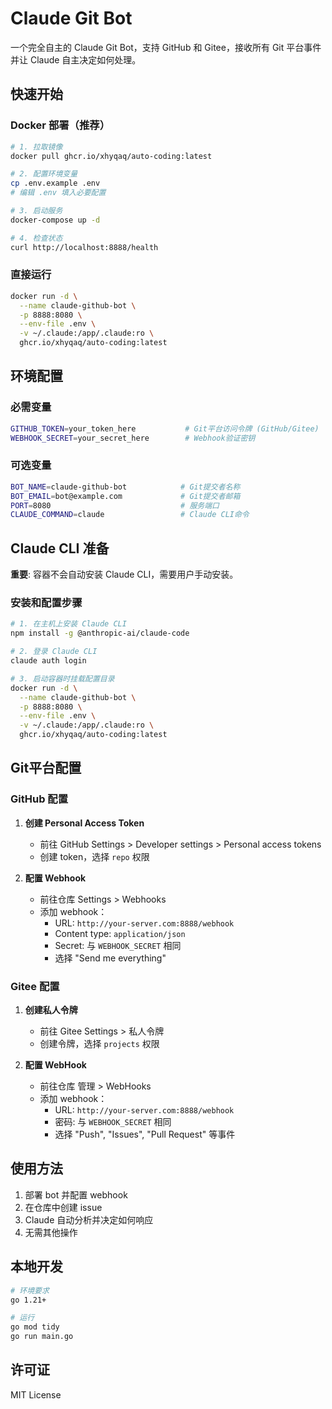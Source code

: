 # Claude Git Bot

一个完全自主的 Claude Git Bot，支持 GitHub 和 Gitee，接收所有 Git 平台事件并让 Claude 自主决定如何处理。

## 快速开始

### Docker 部署（推荐）

```bash
# 1. 拉取镜像
docker pull ghcr.io/xhyqaq/auto-coding:latest

# 2. 配置环境变量
cp .env.example .env
# 编辑 .env 填入必要配置

# 3. 启动服务
docker-compose up -d

# 4. 检查状态
curl http://localhost:8888/health
```

### 直接运行

```bash
docker run -d \
  --name claude-github-bot \
  -p 8888:8080 \
  --env-file .env \
  -v ~/.claude:/app/.claude:ro \
  ghcr.io/xhyqaq/auto-coding:latest
```

## 环境配置

### 必需变量
```bash
GITHUB_TOKEN=your_token_here           # Git平台访问令牌 (GitHub/Gitee)
WEBHOOK_SECRET=your_secret_here        # Webhook验证密钥
```

### 可选变量
```bash
BOT_NAME=claude-github-bot            # Git提交者名称
BOT_EMAIL=bot@example.com             # Git提交者邮箱
PORT=8080                             # 服务端口
CLAUDE_COMMAND=claude                 # Claude CLI命令
```

## Claude CLI 准备

**重要**: 容器不会自动安装 Claude CLI，需要用户手动安装。

### 安装和配置步骤
```bash
# 1. 在主机上安装 Claude CLI
npm install -g @anthropic-ai/claude-code

# 2. 登录 Claude CLI
claude auth login

# 3. 启动容器时挂载配置目录
docker run -d \
  --name claude-github-bot \
  -p 8888:8080 \
  --env-file .env \
  -v ~/.claude:/app/.claude:ro \
  ghcr.io/xhyqaq/auto-coding:latest
```


## Git平台配置

### GitHub 配置

1. **创建 Personal Access Token**
   - 前往 GitHub Settings > Developer settings > Personal access tokens
   - 创建 token，选择 `repo` 权限

2. **配置 Webhook**
   - 前往仓库 Settings > Webhooks
   - 添加 webhook：
     - URL: `http://your-server.com:8888/webhook`
     - Content type: `application/json`
     - Secret: 与 `WEBHOOK_SECRET` 相同
     - 选择 "Send me everything"

### Gitee 配置

1. **创建私人令牌**
   - 前往 Gitee Settings > 私人令牌
   - 创建令牌，选择 `projects` 权限

2. **配置 WebHook**
   - 前往仓库 管理 > WebHooks
   - 添加 webhook：
     - URL: `http://your-server.com:8888/webhook`
     - 密码: 与 `WEBHOOK_SECRET` 相同
     - 选择 "Push", "Issues", "Pull Request" 等事件

## 使用方法

1. 部署 bot 并配置 webhook
2. 在仓库中创建 issue
3. Claude 自动分析并决定如何响应
4. 无需其他操作

## 本地开发

```bash
# 环境要求
go 1.21+

# 运行
go mod tidy
go run main.go
```

## 许可证

MIT License